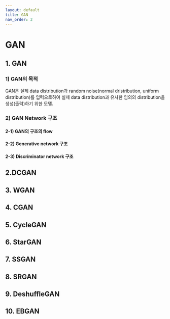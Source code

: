 ```yaml
---
layout: default
title: GAN
nav_order: 2
---
```


# GAN

## 1. GAN
### 1) GAN의 목적
GAN은 실제 data distribution과 random noise(normal dristribution, uniform distribution)를 입력으로하여 실제 data distribution과 유사한 임의의 distribution을 생성(출력)하기 위한 모델.  
### 2) GAN Network 구조
#### 2-1) GAN의 구조의 flow

#### 2-2) Generative network 구조

#### 2-3) Discriminator network 구조


## 2.DCGAN

## 3. WGAN

## 4. CGAN

## 5. CycleGAN

## 6. StarGAN

## 7. SSGAN

## 8. SRGAN

## 9. DeshuffleGAN

## 10. EBGAN
